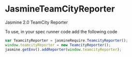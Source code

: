 JasmineTeamCityReporter
=======================

Jasmine 2.0 TeamCity Reporter


To use, in your spec runner code add the following code

```Javascript
var TeamcityReporter = jasmineRequire.TeamcityReporter();
window.teamcityReporter = new TeamcityReporter();
jasmine.getEnv().addReporter(window.teamcityReporter);
```
